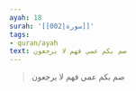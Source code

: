 ```yaml
---
ayah: 18
surah: '[[002|سورة]]'
tags:
- quran/ayah
text: صم بكم عمي فهم لا يرجعون
---
```

> صم بكم عمي فهم لا يرجعون
